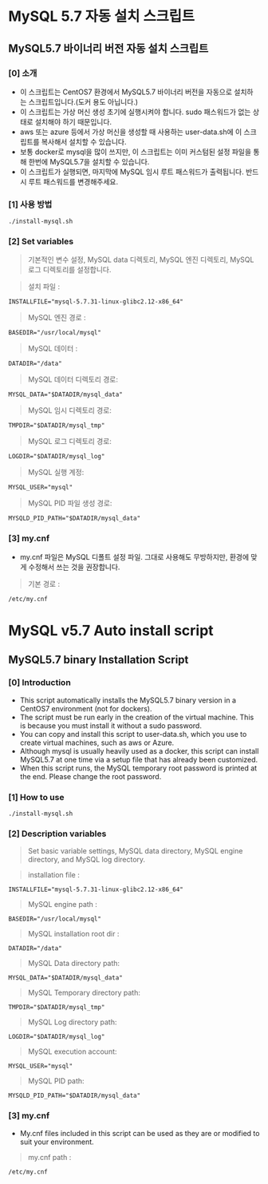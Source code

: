 # MySQL 5.7 자동 설치 스크립트
## MySQL5.7 바이너리 버전 자동 설치 스크립트
### [0] 소개
- 이 스크립트는 CentOS7 환경에서 MySQL5.7 바이너리 버전을 자동으로 설치하는 스크립트입니다.(도커 용도 아닙니다.)
- 이 스크립트는 가상 머신 생성 초기에 실행시켜야 합니다. sudo 패스워드가 없는 상태로 설치해야 하기 때문입니다.
- aws 또는 azure 등에서 가상 머신을 생성할 때 사용하는 user-data.sh에 이 스크립트를 복사해서 설치할 수 있습니다.
- 보통 docker로 mysql을 많이 쓰지만, 이 스크립트는 이미 커스텀된 설정 파일을 통해 한번에 MySQL5.7을 설치할 수 있습니다.
- 이 스크립트가 실행되면, 마지막에 MySQL 임시 루트 패스워드가 출력됩니다. 반드시 루트 패스워드를 변경해주세요.

### [1] 사용 방법
`
./install-mysql.sh
`
### [2] Set variables
> 기본적인 변수 설정, MySQL data 디렉토리, MySQL 엔진 디렉토리, MySQL 로그 디렉토리를 설정합니다.

> 설치 파일 :

`
INSTALLFILE="mysql-5.7.31-linux-glibc2.12-x86_64"
`
> MySQL 엔진 경로 :

`
BASEDIR="/usr/local/mysql"
`
> MySQL 데이터 :

`
DATADIR="/data"
`
> MySQL 데이터 디렉토리 경로:

`
MYSQL_DATA="$DATADIR/mysql_data"
`
> MySQL 임시 디렉토리 경로:

`
TMPDIR="$DATADIR/mysql_tmp"
`
> MySQL 로그 디렉토리 경로:

`
LOGDIR="$DATADIR/mysql_log"
`
> MySQL 실행 계정:

`
MYSQL_USER="mysql"
`

> MySQL PID 파일 생성 경로:

`
MYSQLD_PID_PATH="$DATADIR/mysql_data"
`
### [3] my.cnf
- my.cnf 파일은 MySQL 디폴트 설정 파일. 그대로 사용해도 무방하지만, 환경에 맞게 수정해서 쓰는 것을 권장합니다.

>기본 경로 :

`
/etc/my.cnf
`
#
# MySQL v5.7 Auto install script
## MySQL5.7 binary Installation Script
### [0] Introduction
- This script automatically installs the MySQL5.7 binary version in a CentOS7 environment (not for dockers).
- The script must be run early in the creation of the virtual machine. This is because you must install it without a sudo password.
- You can copy and install this script to user-data.sh, which you use to create virtual machines, such as aws or Azure.
- Although mysql is usually heavily used as a docker, this script can install MySQL5.7 at one time via a setup file that has already been customized.
- When this script runs, the MySQL temporary root password is printed at the end. Please change the root password.

### [1] How to use
`
./install-mysql.sh
`
### [2] Description variables
> Set basic variable settings, MySQL data directory, MySQL engine directory, and MySQL log directory.

> installation file :

`
INSTALLFILE="mysql-5.7.31-linux-glibc2.12-x86_64"
`
> MySQL engine path :

`
BASEDIR="/usr/local/mysql"
`
> MySQL installation root dir :

`
DATADIR="/data"
`
> MySQL Data directory path:

`
MYSQL_DATA="$DATADIR/mysql_data"
`
> MySQL Temporary directory path:

`
TMPDIR="$DATADIR/mysql_tmp"
`
> MySQL Log directory path:

`
LOGDIR="$DATADIR/mysql_log"
`
> MySQL execution account:

`
MYSQL_USER="mysql"
`

> MySQL PID path:

`
MYSQLD_PID_PATH="$DATADIR/mysql_data"
`
### [3] my.cnf
- My.cnf files included in this script can be used as they are or modified to suit your environment.

> my.cnf path :

`
/etc/my.cnf
`
